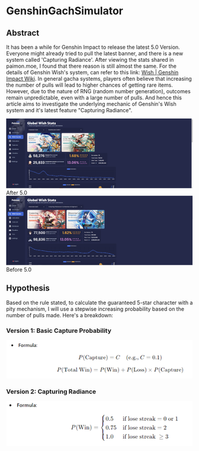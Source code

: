 # GenshinGachSimulator
## Abstract
It has been a while for Genshin Impact to release the latest 5.0 Version. Everyone might already tried to pull the latest banner, and there is a new system called 'Capturing Radiance'. After viewing the stats shared in paimon.moe, I found that there reason is still almost the same. For the details of Genshin Wish's system, can refer to this link: [Wish | Genshin Impact Wiki]([https://github.com/lenzyh/GenshinGachaSimulator](https://genshin-impact.fandom.com/wiki/Wish)). In general gacha systems, players often believe that increasing the number of pulls will lead to higher chances of getting rare items. However, due to the nature of RNG (random number generation), outcomes remain unpredictable, even with a large number of pulls. And hence this article aims to investigate the underlying mechanic of Genshin's Wish system and it's latest feature  "Capturing Radiance".

![Screenshot](images/GenshinWish1.PNG)
After 5.0
![Screenshot](images/GenshinWish2.PNG)
Before 5.0

## Hypothesis
Based on the rule stated, to calculate the guaranteed 5-star character with a pity mechanism, I will use a stepwise increasing probability based on the number of pulls made. Here's a breakdown:

### Version 1: Basic Capture Probability
![Screenshot](images/v1.PNG)


### Version 2: Capturing Radiance
![Screenshot](images/v2.PNG)

